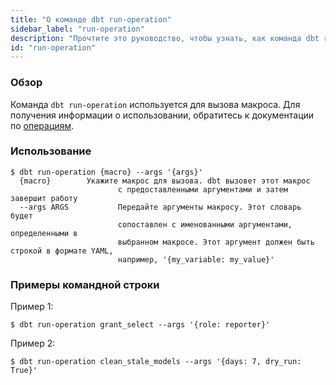 ```yaml
---
title: "О команде dbt run-operation"
sidebar_label: "run-operation"
description: "Прочтите это руководство, чтобы узнать, как команда dbt run-operation может быть использована для вызова макроса."
id: "run-operation"
---
```


### Обзор

Команда `dbt run-operation` используется для вызова макроса. Для получения информации о использовании, обратитесь к документации по [операциям](/docs/build/hooks-operations#operations).

### Использование
```
$ dbt run-operation {macro} --args '{args}'
  {macro}        Укажите макрос для вызова. dbt вызовет этот макрос
                        с предоставленными аргументами и затем завершит работу
  --args ARGS           Передайте аргументы макросу. Этот словарь будет
                        сопоставлен с именованными аргументами, определенными в
                        выбранном макросе. Этот аргумент должен быть строкой в формате YAML,
                        например, '{my_variable: my_value}'
```
### Примеры командной строки

Пример 1:

`$ dbt run-operation grant_select --args '{role: reporter}'`

Пример 2:

`$ dbt run-operation clean_stale_models --args '{days: 7, dry_run: True}'`